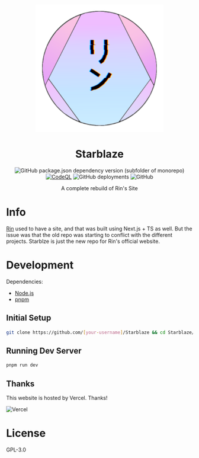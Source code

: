 <div align=center>

![Rin](./assets/rin-logo-172.svg)

# Starblaze

![GitHub package.json dependency version (subfolder of monorepo)](https://img.shields.io/github/package-json/dependency-version/No767/Starblaze/next?filename=starblaze-next%2Fpackage.json&label=Next.js&logo=nextdotjs) [![CodeQL](https://github.com/No767/Starblaze/actions/workflows/codeql.yml/badge.svg)](https://github.com/No767/Starblaze/actions/workflows/codeql.yml) ![GitHub deployments](https://img.shields.io/github/deployments/No767/Starblaze/production?label=Vercel&logo=vercel) ![GitHub](https://img.shields.io/github/license/No767/Starblaze?label=License&logo=github)

A complete rebuild of Rin's Site

<div align=left>

# Info

[Rin](https://github.com/No767/Rin) used to have a site, and that was built using Next.js + TS as well. But the issue was that the old repo was starting to conflict with the different projects. Starblze is just the new repo for Rin's official website.

# Development

Dependencies:

- [Node.js](https://nodejs.org/en/)
- [pnpm](https://pnpm.io/)

## Initial Setup

```bash
git clone https://github.com/[your-username]/Starblaze && cd Starblaze/starblaze-next && pnpm install
```

## Running Dev Server

```bash
pnpm run dev
```

## Thanks

This website is hosted by Vercel. Thanks!

![Vercel](https://www.datocms-assets.com/31049/1618983297-powered-by-vercel.svg)

# License
GPL-3.0
